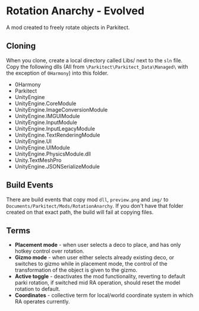 # Rotation Anarchy - Evolved
A mod created to freely rotate objects in Parkitect.

## Cloning
When you clone, create a local directory called Libs/ next to the `sln` file. Copy the following dlls (All from `\Parkitect\Parkitect_Data\Managed\` with the exception of `0Harmony`) into this folder.

- 0Harmony
- Parkitect
- UnityEngine
- UnityEngine.CoreModule
- UnityEngine.ImageConversionModule
- UnityEngine.IMGUIModule
- UnityEngine.InputModule
- UnityEngine.InputLegacyModule
- UnityEngine.TextRenderingModule
- UnityEngine.UI
- UnityEngine.UIModule
- UnityEngine.PhysicsModule.dll
- Unity.TextMeshPro
- UnityEngine.JSONSerializeModule

## Build Events
There are build events that copy mod `dll`, `preview.png` and `img/` to `Documents/Parkitect/Mods/RotationAnarchy`. If you don't have that folder created on that exact path, the build will fail at copying files.

## Terms
- **Placement mode** - when user selects a deco to place, and has only hotkey control over rotation.
- **Gizmo mode** - when user either selects already existing deco, or switches to gizmo while in placement mode, the control of the transformation of the object is given to the gizmo.
- **Active toggle** - deactivates the mod functionality, reverting to default parki rotation, if switched mid RA operation, should reset the model rotation to default.
- **Coordinates** - collective term for local/world coordinate system in which RA operates currently. 
